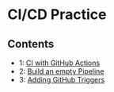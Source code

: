 # CI/CD Practice


## Contents

- 1: [CI with GitHub Actions](.github/workflows/README.md)
- 2: [Build an empty Pipeline](labs/01_base_pipeline/README.md)
- 3: [Adding GitHub Triggers](labs/02_add_git_trigger/README.md)